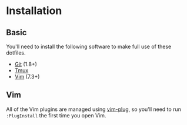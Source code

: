 # Installation

## Basic 
You'll need to install the following software to make full use of these dotfiles.

- [Git](http://git-scm.com/) (1.8+)
- [Tmux](http://tmux.sourceforge.net/)
- [Vim](http://www.vim.org/) (7.3+)

## Vim
All of the Vim plugins are managed using [vim-plug](https://github.com/junegunn/vim-plug), so you'll need to run `:PlugInstall` the first time you open Vim.
